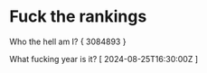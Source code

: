 # Fuck the rankings

Who the hell am I?
{ 3084893 }

What fucking year is it?
[ 2024-08-25T16:30:00Z ]
